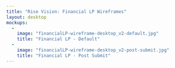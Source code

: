 ```yaml
---
title: "Rise Vision: Financial LP Wireframes"
layout: desktop
mockups:
  -
    image: "financialLP-wireframe-desktop_v2-default.jpg"
    title: "Financial LP - Default"
  -
    image: "financialLP-wireframe-desktop_v2-post-submit.jpg"
    title: "Financial LP - Post Submit"
---
```


